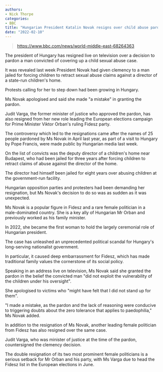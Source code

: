 ```yaml
---
authors:
- Nick Thorpe
categories:
- BBC
title: "Hungarian President Katalin Novak resigns over child abuse pardon scandal"
date: "2022-02-10"
---
```


> https://www.bbc.com/news/world-middle-east-68264363

The president of Hungary has resigned live on television over a decision to pardon a man convicted of covering up a child sexual abuse case.

It was revealed last week President Novak had given clemency to a man jailed for forcing children to retract sexual abuse claims against a director of a state-run children's home.

Protests calling for her to step down had been growing in Hungary.

Ms Novak apologised and said she made "a mistake" in granting the pardon.

Judit Varga, the former minister of justice who approved the pardon, has also resigned from her new role leading the European elections campaign for Prime Minister Viktor Orban's ruling Fidesz party.

The controversy which led to the resignations came after the names of 25 people pardoned by Ms Novak in April last year, as part of a visit to Hungary by Pope Francis, were made public by Hungarian media last week.

On the list of convicts was the deputy director of a children's home near Budapest, who had been jailed for three years after forcing children to retract claims of abuse against the director of the home.

The director had himself been jailed for eight years over abusing children at the government-run facility.

Hungarian opposition parties and protesters had been demanding her resignation, but Ms Novak's decision to do so was as sudden as it was unexpected.

Ms Novak is a popular figure in Fidesz and a rare female politician in a male-dominated country. She is a key ally of Hungarian Mr Orban and previously worked as his family minister.

In 2022, she became the first woman to hold the largely ceremonial role of Hungarian president.

The case has unleashed an unprecedented political scandal for Hungary's long-serving nationalist government.

In particular, it caused deep embarrassment for Fidesz, which has made traditional family values the cornerstone of its social policy.

Speaking in an address live on television, Ms Novak said she granted the pardon in the belief the convicted man "did not exploit the vulnerability of the children under his oversight".

She apologised to victims who "might have felt that I did not stand up for them".

"I made a mistake, as the pardon and the lack of reasoning were conducive to triggering doubts about the zero tolerance that applies to paedophilia," Ms Novak added.

In addition to the resignation of Ms Novak, another leading female politician from Fidesz has also resigned over the same case.

Judit Varga, who was minister of justice at the time of the pardon, countersigned the clemency decision.

The double resignation of its two most prominent female politicians is a serious setback for Mr Orban and his party, with Ms Varga due to head the Fidesz list in the European elections in June.
